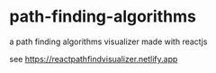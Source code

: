 # path-finding-algorithms
a path finding algorithms visualizer made with reactjs

see https://reactpathfindvisualizer.netlify.app
